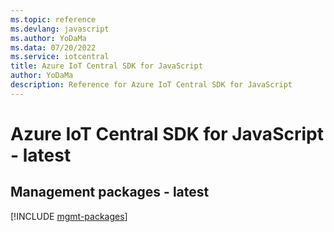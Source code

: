 ```yaml
---
ms.topic: reference
ms.devlang: javascript
ms.author: YoDaMa
ms.data: 07/20/2022
ms.service: iotcentral
title: Azure IoT Central SDK for JavaScript
author: YoDaMa
description: Reference for Azure IoT Central SDK for JavaScript
---
```

# Azure IoT Central SDK for JavaScript - latest

## Management packages - latest
[!INCLUDE [mgmt-packages](iot-central-mgmt-index.md)]
